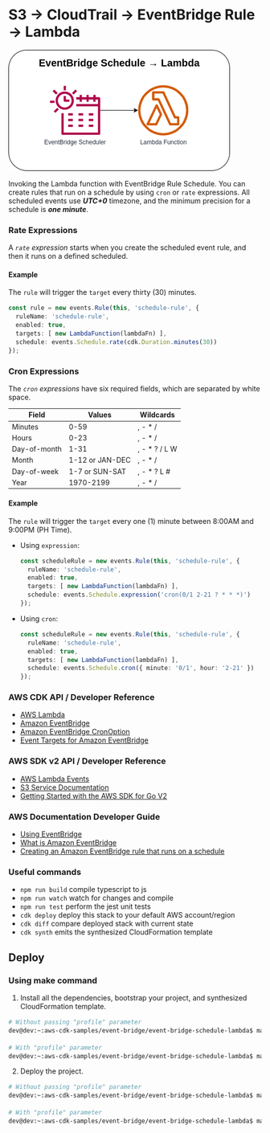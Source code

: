 # S3 → CloudTrail →  EventBridge Rule → Lambda

![event-bridge-schedule-lambda](assets/img/event-bridge-schedule-lambda.png)

Invoking the Lambda function with EventBridge Rule Schedule. You can create rules that run on a schedule by using `cron` or `rate` expressions. All scheduled events use ***UTC+0*** timezone, and the minimum precision for a schedule is ***one minute***.

### Rate Expressions
A *`rate` expression* starts when you create the scheduled event rule, and then it runs on a defined scheduled.

#### Example
The `rule` will trigger the `target` every thirty (30) minutes.

```typescript
const rule = new events.Rule(this, 'schedule-rule', {
  ruleName: 'schedule-rule',
  enabled: true,
  targets: [ new LambdaFunction(lambdaFn) ],
  schedule: events.Schedule.rate(cdk.Duration.minutes(30))
});
```

### Cron Expressions
The *`cron` expressions* have six required fields, which are separated by white space.

<table>
  <thead>
    <th>Field</th>
    <th>Values</th>
    <th>Wildcards</th>
  </thead>
  <tbody>
    <tr>
      <td>Minutes</td>
      <td>0-59</td>
      <td>, - * / </td>
    </tr>
    <tr>
      <td>Hours</td>
      <td>0-23</td>
      <td>, - * /</td>
    </tr>
    <tr>
      <td>Day-of-month</td>
      <td>1-31</td>
      <td>, - * ? / L W</td>
    </tr>
    <tr>
      <td>Month</td>
      <td>1-12 or JAN-DEC</td>
      <td>, - * / </td>
    </tr>
    <tr>
      <td>Day-of-week</td>
      <td>1-7 or SUN-SAT</td>
      <td>, - * ? L #</td>
    </tr>
    <tr>
      <td>Year</td>
      <td>1970-2199</td>
      <td>, - * / </td>
    </tr>
  </tbody>
</table>

#### Example
The `rule` will trigger the `target` every one (1) minute between 8:00AM and 9:00PM (PH Time).


* Using `expression`:
    ```typescript
    const scheduleRule = new events.Rule(this, 'schedule-rule', {
      ruleName: 'schedule-rule',
      enabled: true,
      targets: [ new LambdaFunction(lambdaFn) ],
      schedule: events.Schedule.expression('cron(0/1 2-21 ? * * *)')
    });
    ```

* Using `cron`:
    ```typescript
    const scheduleRule = new events.Rule(this, 'schedule-rule', {
      ruleName: 'schedule-rule',
      enabled: true,
      targets: [ new LambdaFunction(lambdaFn) ],
      schedule: events.Schedule.cron({ minute: '0/1', hour: '2-21' })
    });
    ```

### AWS CDK API / Developer Reference
* [AWS Lambda](https://docs.aws.amazon.com/cdk/api/v2/docs/aws-cdk-lib.aws_lambda-readme.html)
* [Amazon EventBridge](https://docs.aws.amazon.com/cdk/api/v2/docs/aws-cdk-lib.aws_events-readme.html)
* [Amazon EventBridge CronOption](https://docs.aws.amazon.com/cdk/api/v2/docs/aws-cdk-lib.aws_events.CronOptions.html)
* [Event Targets for Amazon EventBridge](https://docs.aws.amazon.com/cdk/api/v2/docs/aws-cdk-lib.aws_events_targets-readme.html)

### AWS SDK v2 API / Developer Reference
* [AWS Lambda Events](https://github.com/aws/aws-lambda-go/blob/main/events/README.md)
* [S3 Service Documentation](https://pkg.go.dev/github.com/aws/aws-sdk-go-v2/service/s3)
* [Getting Started with the AWS SDK for Go V2](https://aws.github.io/aws-sdk-go-v2/docs/getting-started/)

### AWS Documentation Developer Guide
* [Using EventBridge](https://docs.aws.amazon.com/AmazonS3/latest/userguide/EventBridge.html)
* [What is Amazon EventBridge](https://docs.aws.amazon.com/eventbridge/latest/userguide/eb-what-is.html)
* [Creating an Amazon EventBridge rule that runs on a schedule](https://docs.aws.amazon.com/eventbridge/latest/userguide/eb-create-rule-schedule.html)

### Useful commands

* `npm run build`   compile typescript to js
* `npm run watch`   watch for changes and compile
* `npm run test`    perform the jest unit tests
* `cdk deploy`      deploy this stack to your default AWS account/region
* `cdk diff`        compare deployed stack with current state
* `cdk synth`       emits the synthesized CloudFormation template

## Deploy

### Using make command
1. Install all the dependencies, bootstrap your project, and synthesized CloudFormation template.
  ```bash
  # Without passing "profile" parameter
  dev@dev:~:aws-cdk-samples/event-bridge/event-bridge-schedule-lambda$ make init

  # With "profile" parameter
  dev@dev:~:aws-cdk-samples/event-bridge/event-bridge-schedule-lambda$ make init profile=[profile_name]
  ```

2. Deploy the project.
  ```bash
  # Without passing "profile" parameter
  dev@dev:~:aws-cdk-samples/event-bridge/event-bridge-schedule-lambda$ make deploy

  # With "profile" parameter
  dev@dev:~:aws-cdk-samples/event-bridge/event-bridge-schedule-lambda$ make deploy profile=[profile_name]
  ```